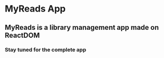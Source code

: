# MyReads App

## MyReads is a library management app made on ReactDOM

### Stay tuned for the complete app
